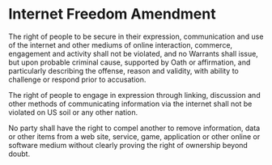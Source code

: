 # Internet Freedom Amendment

The right of people to be secure in their expression, communication and use of the internet and other mediums of online interaction, commerce, engagement and activity shall not be violated, and no Warrants shall issue, but upon probable criminal cause, supported by Oath or affirmation, and particularly describing the offense, reason and validity, with ability to challenge or respond prior to accusation.

The right of people to engage in expression through linking, discussion and other methods of communicating information via the internet shall not be violated on US soil or any other nation.

No party shall have the right to compel another to remove information, data or other items from a web site, service, game, application or other online or software medium without clearly proving the right of ownership beyond doubt.